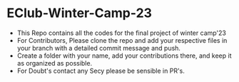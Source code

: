 # EClub-Winter-Camp-23
- This Repo contains all the codes for the final project of winter camp'23
- For Contributors, Please clone the repo and add your respective files in your branch with a detailed commit message and push.
- Create a folder with your name, add your contributions there, and keep it as organized as possible.
- For Doubt's contact any Secy please be sensible in PR's.
